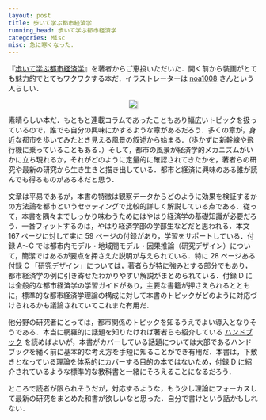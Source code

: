 ```yaml
---
layout: post
title: 歩いて学ぶ都市経済学
running_head: 歩いて学ぶ都市経済学
categories: Misc
misc: 急に寒くなった．
---
```


『[歩いて学ぶ都市経済学](https://www.nippyo.co.jp/shop/book/9601.html)』を著者からご恵投いただいた．開く前から装画がとても魅力的でとてもワクワクする本だ．イラストレーターは <a href="https://twitter.com/noa1008xx/status/1974021356233654272">noa1008</a> さんという人らしい．

<center>
<img src="https://www.nippyo.co.jp/shop/img/books/temp/09601.jpg" style="max-width: 250px; box-shadow: 2px 3px 3px #ccc;">
</center>

素晴らしい本だ．もともと連載コラムであったこともあり幅広いトピックを扱っているので，誰でも自分の興味にかするような章があるだろう．多くの章が，身近な都市を歩いてみたとき見える風景の叙述から始まる．（歩かずに新幹線や飛行機に乗っていることもある．）そして，都市の風景が経済学的メカニズムがいかに立ち現れるか，それがどのように定量的に確認されてきたかを，著者らの研究や最新の研究から生き生きと描き出している．都市と経済に興味のある誰が読んでも得るものがある本だと思う．

文章は平易であるが，本書の特徴は観察データからどのように効果を検証するかの方法論を都市というセッティングで比較的詳しく解説している点である．従って，本書を隅々までしっかり味わうためにはやはり経済学の基礎知識が必要だろう．一番フィットするのは，やはり経済学部の学部生などだと思われる．本文 167 ページに対して実に 59 ページの付録があり，学習をサポートしている．付録 A〜C では都市内モデル・地域間モデル・因果推論（研究デザイン）について，簡潔ではあるが要点を押さえた説明が与えられている．特に 28 ページある付録 C 「研究デザイン」については，著者らが特に強みとする部分でもあり，都市経済学の例に引き寄せたわかりやすい解説がまとめられている．付録 D には全般的な都市経済学の学習ガイドがあり，主要な書籍が押さえられるとともに，標準的な都市経済学理論の構成に対して本書のトピックがどのように対応づけられるかも議論されていてこれまた有用だ．

他分野の研究者にとっては，都市関係のトピックを知るうえでよい導入となりそうである．本当に網羅的に話題を知りたければ著者らも紹介している <a href="https://www.sciencedirect.com/handbook/handbook-of-regional-and-urban-economics">ハンドブック</a> を読めばよいが，本書がカバーしている話題については大部であるハンドブックを繙く前に基本的な考え方を手短に知ることができ有用だ．本書は，下敷きとなっている理論を体系的にカバーする目的の本ではないため，付録 D に紹介されているような標準的な教科書と一緒にそろえることになるだろう．

ところで読者が限られそうだが，対応するような，もう少し理論にフォーカスして最新の研究をまとめた和書が欲しいなと思った．自分で書けという話かもしれない．

